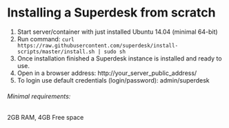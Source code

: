 # Installing a Superdesk from scratch

1. Start server/container with just installed Ubuntu 14.04 (minimal 64-bit)
2. Run command:
```curl https://raw.githubusercontent.com/superdesk/install-scripts/master/install.sh | sudo sh```
4. Once installation finished a Superdesk instance is installed and ready to use.
5. Open in a browser address: http://your_server_public_address/
6. To login use default credentials (login/password): admin/superdesk

###### Minimal requirements:
2GB RAM, 4GB Free space
